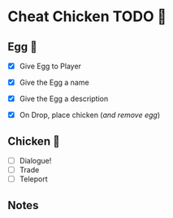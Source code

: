 # Cheat Chicken TODO 🐤

## Egg 🐣

- [x] Give Egg to Player
- [x] Give the Egg a name
- [x] Give the Egg a description
- [x] On Drop, place chicken (_and remove egg_)


## Chicken 🐔

- [ ] Dialogue!
- [ ] Trade
- [ ] Teleport

## Notes
